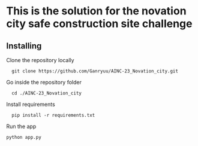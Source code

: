 

# This is the solution for the novation city safe construction site challenge

## Installing

Clone the repository locally

```
  git clone https://github.com/Ganryuu/AINC-23_Novation_city.git
```

Go inside the repository folder 

```
  cd ./AINC-23_Novation_city
```

Install requirements

```
  pip install -r requirements.txt 
```


Run the app

```
python app.py 
```
